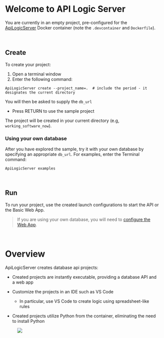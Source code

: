 # Welcome to API Logic Server

You are currently in an empty project, pre-configured for the [ApiLogicServer](https://github.com/valhuber/ApiLogicServer/blob/main/README.md) Docker container
(note the `.devcontainer` and `Dockerfile`).

&nbsp;

## Create

To create your project:
1. Open a terminal window
2. Enter the following command:

```
ApiLogicServer create --project_name=.  # include the period - it designates the current directory
```

You will then be asked to supply the `db_url`
* Press RETURN to use the sample project

The project will be created in your current directory (e.g, `working_software_now`).

### Using your own database
After you have explored the sample, try it with your own database by specifying an appropriate `db_url`.   For examples, enter the Terminal command: 
```
ApiLogicServer examples
```
&nbsp;

## Run
To run your project, use the created launch configurations to start the API or the Basic Web App.

> If you are using your own database, you will need to [configure the Web App](https://github.com/valhuber/ApiLogicServer/wiki/Working-with-Flask-AppBuilder).



&nbsp;&nbsp;
# Overview

ApiLogicServer creates database api projects:

* Created projects are instantly executable, providing a database API and a web app

* Customize the projects in an IDE such as VS Code

   * In particular, use VS Code to create logic using spreadsheet-like rules

* Created projects utilize Python from the container, eliminating the need to install Python

<figure><img src="https://github.com/valhuber/ApiLogicServer/blob/main/images/creates-and-runs.png?raw=true"></figure>
